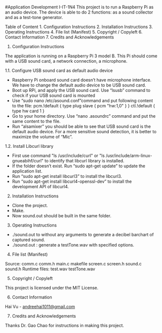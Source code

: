 #Application Development I-IT-1N4
This project is to run a Raspberry Pi as an audio device. The device is able to do 2 functions: as a sound collector and as a test-tone generator.

Table of Content
    1. Configuration Instructions
    2. Installation Instructions
    3. Operating Instructions
    4. File list (Manifest)
    5. Copyright / Copyleft
    6. Contact Information
    7. Credits and Acknowledgements

1. Configuration Instructions

The application is running on a Raspberry Pi 3 model B. This Pi should come with a USB sound card, a network connection, a microphone.

1.1. Configure USB sound card as default audio device

- Raspberry Pi onboard sound card doesn’t have microphone interface. We have to change the default audio device to be USB sound card.
- Boot up RPi, and apply the USB sound card. Use “lsusb” command to check if your USB sound card is mounted
- Use “sudo nano /etc/asound.conf”command and put following content to the file:
pcm.!default {
  type plug
  slave {
    pcm "hw:1,0"
  }
}
ctl.!default {
    type hw
    card 1
}
- Go to your home directory. Use “nano .asoundrc” command and put the same content to the file.
- Run “alsamixer” you should be able to see that USB sound card is the default audio device. For a more sensitive sound detection, it is better to maximize the volume of “Mic”.

1.2. Install Libcurl library

- First use command "ls /usr/include/curl" or "ls /usr/include/arm-linux-gnueabihf/curl" to identify that libcurl library is installed.
- If the folder doesn’t exist. Run “sudo apt-get update” to update the application list.
- Run “sudo apt-get install libcurl3” to install the libcurl3.
- Run “sudo apt-get install libcurl4-openssl-dev” to install the development API of libcurl4.

2. Installation Instructions

- Clone the project.
- Make.
- Now sound.out should be built in the same folder.

3. Operating Instructions

- ./sound.out to without any arguments to generate a decibel barchart of captured sound.
- ./sound.out <sound frequecy>: generate a testTone.wav with specified options.

4. File list (Manifest)

Source: comm.c comm.h main.c makefile screen.c screen.h sound.c sound.h
Runtime files: test.wav testTone.wav

5. Copyright / Copyleft

This project is licensed under the MIT License.

6. Contact Information

Hai Vu - andreehai1011@gmail.com

7. Credits and Acknowledgements

Thanks Dr. Gao Chao for instructions in making this project.
